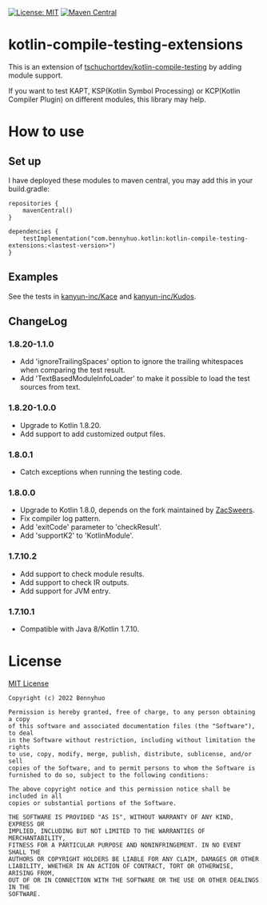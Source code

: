 [![License: MIT](https://img.shields.io/badge/License-MIT-yellow.svg)](LICENSE) [![Maven Central](https://maven-badges.herokuapp.com/maven-central/com.bennyhuo.kotlin/kotlin-compile-testing-extensions/badge.svg)](https://maven-badges.herokuapp.com/maven-central/com.bennyhuo.kotlin/kotlin-compile-testing-extensions)


# kotlin-compile-testing-extensions

This is an extension of [tschuchortdev/kotlin-compile-testing](https://github.com/tschuchortdev/kotlin-compile-testing) by adding module support.

If you want to test KAPT, KSP(Kotlin Symbol Processing) or KCP(Kotlin Compiler Plugin) on different modules, this library may help. 

# How to use

## Set up

I have deployed these modules to maven central, you may add this in your build.gradle: 
 
```
repositories {
    mavenCentral()
}

dependencies {
    testImplementation("com.bennyhuo.kotlin:kotlin-compile-testing-extensions:<lastest-version>")
}
```

## Examples

See the tests in [kanyun-inc/Kace](https://github.com/kanyun-inc/Kace) and [kanyun-inc/Kudos](https://github.com/kanyun-inc/Kudos).

## ChangeLog

### 1.8.20-1.1.0

* Add 'ignoreTrailingSpaces' option to ignore the trailing whitespaces when comparing the test result.
* Add 'TextBasedModuleInfoLoader' to make it possible to load the test sources from text.

### 1.8.20-1.0.0

* Upgrade to Kotlin 1.8.20.
* Add support to add customized output files.

### 1.8.0.1

* Catch exceptions when running the testing code.

### 1.8.0.0

* Upgrade to Kotlin 1.8.0, depends on the fork maintained by [ZacSweers](https://github.com/ZacSweers/kotlin-compile-testing).
* Fix compiler log pattern.
* Add 'exitCode' parameter to 'checkResult'.
* Add 'supportK2' to 'KotlinModule'.

### 1.7.10.2

* Add support to check module results.
* Add support to check IR outputs.
* Add support for JVM entry.

### 1.7.10.1

* Compatible with Java 8/Kotlin 1.7.10.

# License

[MIT License](https://github.com/bennyhuo/kotlin-compile-testing-extensions/blob/master/LICENSE)

    Copyright (c) 2022 Bennyhuo
    
    Permission is hereby granted, free of charge, to any person obtaining a copy
    of this software and associated documentation files (the "Software"), to deal
    in the Software without restriction, including without limitation the rights
    to use, copy, modify, merge, publish, distribute, sublicense, and/or sell
    copies of the Software, and to permit persons to whom the Software is
    furnished to do so, subject to the following conditions:
    
    The above copyright notice and this permission notice shall be included in all
    copies or substantial portions of the Software.
    
    THE SOFTWARE IS PROVIDED "AS IS", WITHOUT WARRANTY OF ANY KIND, EXPRESS OR
    IMPLIED, INCLUDING BUT NOT LIMITED TO THE WARRANTIES OF MERCHANTABILITY,
    FITNESS FOR A PARTICULAR PURPOSE AND NONINFRINGEMENT. IN NO EVENT SHALL THE
    AUTHORS OR COPYRIGHT HOLDERS BE LIABLE FOR ANY CLAIM, DAMAGES OR OTHER
    LIABILITY, WHETHER IN AN ACTION OF CONTRACT, TORT OR OTHERWISE, ARISING FROM,
    OUT OF OR IN CONNECTION WITH THE SOFTWARE OR THE USE OR OTHER DEALINGS IN THE
    SOFTWARE.

